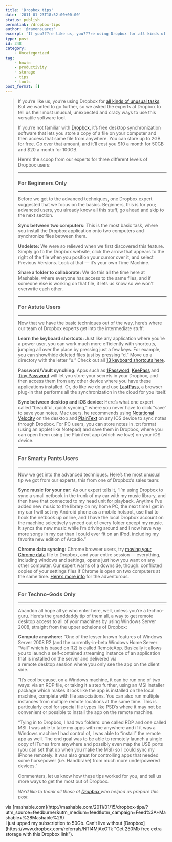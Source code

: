 ```yaml
---
title: 'Dropbox tips'
date: '2011-01-23T18:52:00+00:00'
status: publish
permalink: /dropbox-tips
author: '@ramonsuarez'
excerpt: 'If you???re like us, you???re using Dropbox for all kinds of unusual tasks. But we wanted to go further, so we asked the experts at Dropbox to tell us their most unusual, unexpected and crazy ways to use this versatile software tool. If you???re not fam...'
type: post
id: 348
category:
    - Uncategorized
tag:
    - howto
    - productivity
    - storage
    - tips
    - tools
post_format: []
---
```

> If you’re like us, you’re using Dropbox for [all kinds of unusual tasks](http://mashable.com/2010/12/18/dropbox-uses/). But we wanted to go further, so we asked the experts at Dropbox to tell us their most unusual, unexpected and crazy ways to use this versatile software tool.
> 
> If you’re not familiar with [Dropbox](http://dropbox.com), it’s free desktop synchronization software that lets you store a copy of a file on your computer and then access that same file from anywhere. You can store up to 2GB for free. Go over that amount, and it’ll cost you $10 a month for 50GB and $20 a month for 100GB.
> 
> Here’s the scoop from our experts for three different levels of Dropbox users:
> 
> - - - - - -
> 
> ### For Beginners Only
> 
> - - - - - -
> 
> Before we get to the advanced techniques, one Dropbox expert suggested that we focus on the basics. Beginners, this is for you; advanced users, you already know all this stuff, go ahead and skip to the next section.
> 
> **Sync between two computers:** This is the most basic task, where you install the Dropbox application onto two computers and synchronize files between them.
> 
> **Undelete:** We were so relieved when we first discovered this feature. Simply go to the Dropbox website, click the arrow that appears to the right of the file when you position your cursor over it, and select Previous Versions. Look at that — it’s your own Time Machine.
> 
> **Share a folder to collaborate:** We do this all the time here at Mashable, where everyone has access to the same files, and if someone else is working on that file, it lets us know so we won’t overwrite each other.
> 
> - - - - - -
> 
> ### For Astute Users
> 
> - - - - - -
> 
> Now that we have the basic techniques out of the way, here’s where our team of Dropbox experts get into the intermediate stuff:
> 
> **Learn the keyboard shortcuts:** Just like any application where you’re a power user, you can work much more efficiently with shortcuts, jumping all over the place by pressing just a few keys. For example, you can show/hide deleted files just by pressing “d.” Move up a directory with the letter “u.” Check out all [13 keyboard shortcuts here](https://www.dropbox.com/help/207).
> 
> **Password/Vault synching:** Apps such as [1Password](http://agilewebsolutions.com/onepassword), [KeePass](http://keepass.info/) and [Tiny Password](http://tinycouch.com/tinypassword/) will let you store your secrets in your Dropbox, and then access them from any other device where you have these applications installed. Or, do like we do and use [LastPass](http://lastpass.com/), a browser plug-in that performs all the synchronization in the cloud for you itself.
> 
> **Sync between desktop and iOS device:** Here’s what one expert called “beautiful, quick syncing,” where you never have to click “save” to save your notes. Mac users, he recommends using [Notational Velocity](http://notational.net) on the desktop and [PlainText](http://www.hogbaysoftware.com/products/plaintext) on any IOS device to sync notes through Dropbox. For PC users, you can store notes in .txt format (using an applet like Notepad) and save them in Dropbox, where you can open them using the PlainText app (which we love) on your iOS device.
> 
> - - - - - -
> 
> ### For Smarty Pants Users
> 
> - - - - - -
> 
> Now we get into the advanced techniques. Here’s the most unusual tip we got from our experts, this from one of Dropbox’s sales team:
> 
> **Sync music for your car:** As our expert tells it, “I’m using Dropbox to sync a small netbook in the trunk of my car with my music library, and then have that connected to my head unit for playback. Anytime I’ve added new music to the library on my home PC, the next time I get in my car I will set my Android phone as a mobile hotspot, use that to hook the netbook up online, and I have the local Dropbox account on the machine selectively synced out of every folder except my music. It syncs the new music while I’m driving around and I now have way more songs in my car than I could ever fit on an iPod, including my favorite new edition of Arcadio.”
> 
> **Chrome data syncing:** Chrome browser users, try [moving your Chrome data](http://unlockforus.blogspot.com/2008/09/google-chrome-temporary-files-location.html) file to Dropbox, and your entire session — everything, including windows and settings, opens just how you want on any other computer. Our expert warns of a downside, though: conflicted copies of your settings files if Chrome is open on two computers at the same time. [Here’s more info](http://giantrobotlasers.com/post/2694735336/chrome-sync-with-dropbox-seems-to-work) for the adventurous.
> 
> - - - - - -
> 
> ### For Techno-Gods Only
> 
> - - - - - -
> 
> Abandon all hope all ye who enter here, well, unless you’re a techno-guru. Here’s the granddaddy tip of them all, a way to get remote desktop access to all of your machines by using Windows Server 2008, straight from the upper echelons of Dropbox:
> 
> **Compute anywhere:** “One of the lesser known features of Windows Server 2008 R2 (and the currently-in-beta Windows Home Server “Vail” which is based on R2) is called RemoteApp. Basically it allows you to launch a self-contained streaming instance of an application that is installed on the server and delivered via  
>  a remote desktop session where you only see the app on the client side.
> 
> “It’s cool because, on a Windows machine, it can be run one of two ways: via an RDP file, or taking it a step further, using an MSI installer package which makes it look like the app is installed on the local machine, complete with file associations. You can also run multiple instances from multiple remote locations at the same time. This is particularly cool for special file types like PSD’s where it may not be convenient or possible to install the app on the remote machine.
> 
> “Tying in to Dropbox, I had two folders: one called RDP and one called MSI. I was able to take my apps with me anywhere and if it was a Windows machine I had control of, I was able to “install” the remote app as well. The end goal was to be able to remotely launch a single copy of iTunes from anywhere and possibly even map the USB ports (you can set that up when you make the MSI) so I could sync my iPhone remotely. It was also great for controlling apps that needed some horsepower (i.e. Handbrake) from much more underpowered devices.”
> 
> Commenters, let us know how these tips worked for you, and tell us more ways to get the most out of Dropbox.
> 
> *We’d like to thank all those at [Dropbox ](http://www.dropbox.com)who helped us prepare this post.*

<div class="posterous_quote_citation">via [mashable.com](http://mashable.com/2011/01/15/dropbox-tips/?utm_source=feedburner&utm_medium=feed&utm_campaign=Feed%3A+Mashable+%28Mashable%29)</div><div class="posterous_quote_citation">I just upped my subscription to 50Gb. Can’t live without [Dropbox](https://www.dropbox.com/referrals/NTI4MjAxOTk "Get 250Mb free extra storage with this Dropbox link").</div>